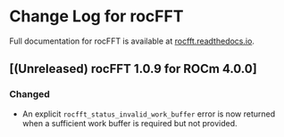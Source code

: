 # Change Log for rocFFT

Full documentation for rocFFT is available at [rocfft.readthedocs.io](https://rocfft.readthedocs.io/en/latest/).
 
## [(Unreleased) rocFFT 1.0.9 for ROCm 4.0.0]

### Changed
- An explicit `rocfft_status_invalid_work_buffer` error is now
  returned when a sufficient work buffer is required but not
  provided.
